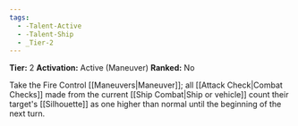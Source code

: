 ```yaml
---
tags:
  - -Talent-Active
  - -Talent-Ship
  - _Tier-2
---
```

**Tier:** 2
**Activation:** Active (Maneuver)
**Ranked:** No

Take the Fire Control [[Maneuvers|Maneuver]]; all [[Attack Check|Combat Checks]] made from the current [[Ship Combat|Ship or vehicle]] count their target's [[Silhouette]] as one higher than normal until the beginning of the next turn.